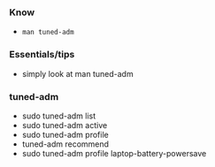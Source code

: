 ### Know 
* `man tuned-adm`


### Essentials/tips
* simply look at man tuned-adm



### tuned-adm
* sudo tuned-adm list
* sudo tuned-adm active
* sudo tuned-adm profile <profile>
* tuned-adm recommend
* sudo tuned-adm profile laptop-battery-powersave


